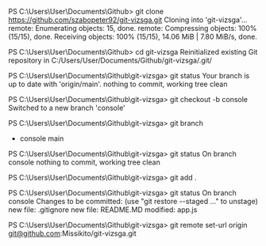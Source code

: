 PS C:\Users\User\Documents\Github> git clone https://github.com/szabopeter92/git-vizsga.git
Cloning into 'git-vizsga'...
remote: Enumerating objects: 15, done.
remote: Compressing objects: 100% (15/15), done.
Receiving objects: 100% (15/15), 14.06 MiB | 7.80 MiB/s, done.

PS C:\Users\User\Documents\Github> cd git-vizsga
Reinitialized existing Git repository in C:/Users/User/Documents/Github/git-vizsga/.git/

PS C:\Users\User\Documents\Github\git-vizsga> git status
Your branch is up to date with 'origin/main'.
nothing to commit, working tree clean

PS C:\Users\User\Documents\Github\git-vizsga> git checkout -b console
Switched to a new branch 'console'

PS C:\Users\User\Documents\Github\git-vizsga> git branch
* console
  main

PS C:\Users\User\Documents\Github\git-vizsga> git status
On branch console
nothing to commit, working tree clean

PS C:\Users\User\Documents\Github\git-vizsga> git add .

PS C:\Users\User\Documents\Github\git-vizsga> git status
On branch console
Changes to be committed:
  (use "git restore --staged <file>..." to unstage)
        new file:   .gitignore
        new file:   README.MD
        modified:   app.js

PS C:\Users\User\Documents\Github\git-vizsga> git remote set-url origin git@github.com:Missikito/git-vizsga.git